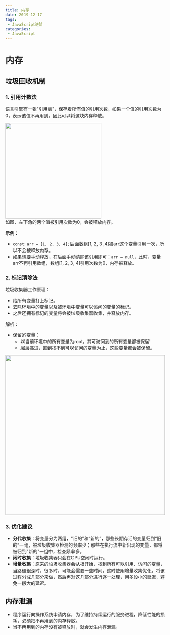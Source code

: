 ```yaml
---
title: 内存
date: 2019-12-17
tags:
 - JavaScript进阶
categories: 
 - JavaScript
---
```


# 内存

## 垃圾回收机制
### 1. 引用计数法

语言引擎有一张"引用表"，保存着所有值的引用次数，如果一个值的引用次数为0，表示该值不再用到，因此可以将这块内存释放。

<div align="left">
    <img src="https://cdn.jsdelivr.net/gh/Au-c/PicGo@main/notes/markdownPic/20201028194518.png" width="300"></img>
</div>
如图，左下角的两个值被引用次数为0，会被释放内存。

**示例：**
- `const arr = [1, 2, 3, 4];`后面数组[1, 2, 3 ,4]被arr这个变量引用一次，所以不会被释放内存。
- 如果想要手动释放，在后面手动清除该引用即可：`arr = null`，此时，变量arr不再引用数组，数组[1, 2, 3, 4]引用次数为0，内存被释放。

### 2. 标记清除法

垃圾收集器工作原理：
  - 给所有变量打上标记。
  - 去除环境中的变量以及被环境中变量可以访问的变量的标记。
  - 之后还拥有标记的变量将会被垃圾收集器收集，并释放内存。

解析：
- 保留的变量：
    - 以当前环境中的所有变量为root，其可访问到的所有变量都被保留
    - 层层递进，直到找不到可以访问的变量为止，这些变量都会被保留。
<div align="left">
    <img src="https://cdn.jsdelivr.net/gh/Au-c/PicGo@main/notes/markdownPic/20201028202247.png" width="500"></img>
</div>

### 3. 优化建议
- **分代收集**：将变量分为两组，“旧的”和“新的”，那些长期存活的变量归到“旧的”一组，被垃圾收集器检测的频率少；那些在执行流中新出现的变量，都将被归到"新的"一组中，检查频率多。
- **闲时收集**：垃圾收集器只会在CPU空闲时运行。
- **增量收集**：原来的垃圾收集器会从根开始，找到所有可以引用、访问的变量，当路径很深时，很多时，可能会需要一些时间，这时使用增量收集优化，将该过程分成几部分来做，然后再对这几部分进行逐一处理，用多段小的延迟，避免一段大的延迟。

## 内存泄漏
- 程序运行向操作系统申请内存，为了维持持续运行的服务进程，降低性能的损耗，必须把不再用到的内存释放。
- 当不再用到的内存没有被释放时，就会发生内存泄漏。
